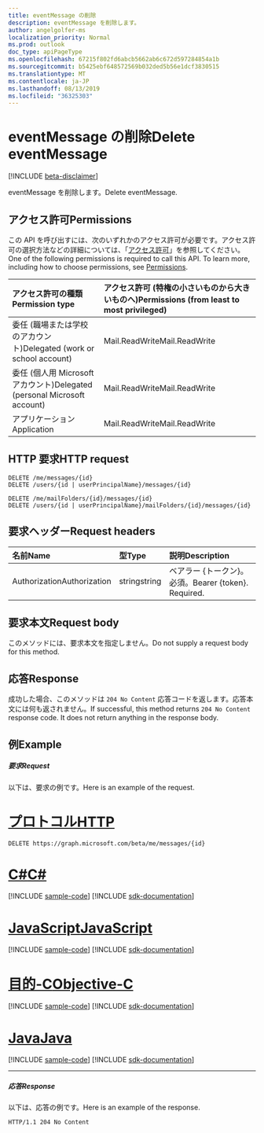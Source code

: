 ```yaml
---
title: eventMessage の削除
description: eventMessage を削除します。
author: angelgolfer-ms
localization_priority: Normal
ms.prod: outlook
doc_type: apiPageType
ms.openlocfilehash: 67215f802fd6abcb5662ab6c672d597284854a1b
ms.sourcegitcommit: b5425ebf648572569b032ded5b56e1dcf3830515
ms.translationtype: MT
ms.contentlocale: ja-JP
ms.lasthandoff: 08/13/2019
ms.locfileid: "36325303"
---
```

# <a name="delete-eventmessage"></a><span data-ttu-id="0ecd5-103">eventMessage の削除</span><span class="sxs-lookup"><span data-stu-id="0ecd5-103">Delete eventMessage</span></span>

[!INCLUDE [beta-disclaimer](../../includes/beta-disclaimer.md)]

<span data-ttu-id="0ecd5-104">eventMessage を削除します。</span><span class="sxs-lookup"><span data-stu-id="0ecd5-104">Delete eventMessage.</span></span>
## <a name="permissions"></a><span data-ttu-id="0ecd5-105">アクセス許可</span><span class="sxs-lookup"><span data-stu-id="0ecd5-105">Permissions</span></span>
<span data-ttu-id="0ecd5-p101">この API を呼び出すには、次のいずれかのアクセス許可が必要です。アクセス許可の選択方法などの詳細については、「[アクセス許可](/graph/permissions-reference)」を参照してください。</span><span class="sxs-lookup"><span data-stu-id="0ecd5-p101">One of the following permissions is required to call this API. To learn more, including how to choose permissions, see [Permissions](/graph/permissions-reference).</span></span>

|<span data-ttu-id="0ecd5-108">アクセス許可の種類</span><span class="sxs-lookup"><span data-stu-id="0ecd5-108">Permission type</span></span>      | <span data-ttu-id="0ecd5-109">アクセス許可 (特権の小さいものから大きいものへ)</span><span class="sxs-lookup"><span data-stu-id="0ecd5-109">Permissions (from least to most privileged)</span></span>              |
|:--------------------|:---------------------------------------------------------|
|<span data-ttu-id="0ecd5-110">委任 (職場または学校のアカウント)</span><span class="sxs-lookup"><span data-stu-id="0ecd5-110">Delegated (work or school account)</span></span> | <span data-ttu-id="0ecd5-111">Mail.ReadWrite</span><span class="sxs-lookup"><span data-stu-id="0ecd5-111">Mail.ReadWrite</span></span>    |
|<span data-ttu-id="0ecd5-112">委任 (個人用 Microsoft アカウント)</span><span class="sxs-lookup"><span data-stu-id="0ecd5-112">Delegated (personal Microsoft account)</span></span> | <span data-ttu-id="0ecd5-113">Mail.ReadWrite</span><span class="sxs-lookup"><span data-stu-id="0ecd5-113">Mail.ReadWrite</span></span>    |
|<span data-ttu-id="0ecd5-114">アプリケーション</span><span class="sxs-lookup"><span data-stu-id="0ecd5-114">Application</span></span> | <span data-ttu-id="0ecd5-115">Mail.ReadWrite</span><span class="sxs-lookup"><span data-stu-id="0ecd5-115">Mail.ReadWrite</span></span> |

## <a name="http-request"></a><span data-ttu-id="0ecd5-116">HTTP 要求</span><span class="sxs-lookup"><span data-stu-id="0ecd5-116">HTTP request</span></span>
<!-- { "blockType": "ignored" } -->
```http
DELETE /me/messages/{id}
DELETE /users/{id | userPrincipalName}/messages/{id}

DELETE /me/mailFolders/{id}/messages/{id}
DELETE /users/{id | userPrincipalName}/mailFolders/{id}/messages/{id}
```
## <a name="request-headers"></a><span data-ttu-id="0ecd5-117">要求ヘッダー</span><span class="sxs-lookup"><span data-stu-id="0ecd5-117">Request headers</span></span>
| <span data-ttu-id="0ecd5-118">名前</span><span class="sxs-lookup"><span data-stu-id="0ecd5-118">Name</span></span>       | <span data-ttu-id="0ecd5-119">型</span><span class="sxs-lookup"><span data-stu-id="0ecd5-119">Type</span></span> | <span data-ttu-id="0ecd5-120">説明</span><span class="sxs-lookup"><span data-stu-id="0ecd5-120">Description</span></span>|
|:---------------|:--------|:----------|
| <span data-ttu-id="0ecd5-121">Authorization</span><span class="sxs-lookup"><span data-stu-id="0ecd5-121">Authorization</span></span>  | <span data-ttu-id="0ecd5-122">string</span><span class="sxs-lookup"><span data-stu-id="0ecd5-122">string</span></span>  | <span data-ttu-id="0ecd5-p102">ベアラー {トークン}。必須。</span><span class="sxs-lookup"><span data-stu-id="0ecd5-p102">Bearer {token}. Required.</span></span> |

## <a name="request-body"></a><span data-ttu-id="0ecd5-125">要求本文</span><span class="sxs-lookup"><span data-stu-id="0ecd5-125">Request body</span></span>
<span data-ttu-id="0ecd5-126">このメソッドには、要求本文を指定しません。</span><span class="sxs-lookup"><span data-stu-id="0ecd5-126">Do not supply a request body for this method.</span></span>

## <a name="response"></a><span data-ttu-id="0ecd5-127">応答</span><span class="sxs-lookup"><span data-stu-id="0ecd5-127">Response</span></span>

<span data-ttu-id="0ecd5-p103">成功した場合、このメソッドは `204 No Content` 応答コードを返します。応答本文には何も返されません。</span><span class="sxs-lookup"><span data-stu-id="0ecd5-p103">If successful, this method returns `204 No Content` response code. It does not return anything in the response body.</span></span>

## <a name="example"></a><span data-ttu-id="0ecd5-130">例</span><span class="sxs-lookup"><span data-stu-id="0ecd5-130">Example</span></span>
##### <a name="request"></a><span data-ttu-id="0ecd5-131">要求</span><span class="sxs-lookup"><span data-stu-id="0ecd5-131">Request</span></span>
<span data-ttu-id="0ecd5-132">以下は、要求の例です。</span><span class="sxs-lookup"><span data-stu-id="0ecd5-132">Here is an example of the request.</span></span>

# <a name="httptabhttp"></a>[<span data-ttu-id="0ecd5-133">プロトコル</span><span class="sxs-lookup"><span data-stu-id="0ecd5-133">HTTP</span></span>](#tab/http)
<!-- {
  "blockType": "request",
  "name": "delete_eventmessage"
}-->
```http
DELETE https://graph.microsoft.com/beta/me/messages/{id}
```
# <a name="ctabcsharp"></a>[<span data-ttu-id="0ecd5-134">C#</span><span class="sxs-lookup"><span data-stu-id="0ecd5-134">C#</span></span>](#tab/csharp)
[!INCLUDE [sample-code](../includes/snippets/csharp/delete-eventmessage-csharp-snippets.md)]
[!INCLUDE [sdk-documentation](../includes/snippets/snippets-sdk-documentation-link.md)]

# <a name="javascripttabjavascript"></a>[<span data-ttu-id="0ecd5-135">JavaScript</span><span class="sxs-lookup"><span data-stu-id="0ecd5-135">JavaScript</span></span>](#tab/javascript)
[!INCLUDE [sample-code](../includes/snippets/javascript/delete-eventmessage-javascript-snippets.md)]
[!INCLUDE [sdk-documentation](../includes/snippets/snippets-sdk-documentation-link.md)]

# <a name="objective-ctabobjc"></a>[<span data-ttu-id="0ecd5-136">目的-C</span><span class="sxs-lookup"><span data-stu-id="0ecd5-136">Objective-C</span></span>](#tab/objc)
[!INCLUDE [sample-code](../includes/snippets/objc/delete-eventmessage-objc-snippets.md)]
[!INCLUDE [sdk-documentation](../includes/snippets/snippets-sdk-documentation-link.md)]

# <a name="javatabjava"></a>[<span data-ttu-id="0ecd5-137">Java</span><span class="sxs-lookup"><span data-stu-id="0ecd5-137">Java</span></span>](#tab/java)
[!INCLUDE [sample-code](../includes/snippets/java/delete-eventmessage-java-snippets.md)]
[!INCLUDE [sdk-documentation](../includes/snippets/snippets-sdk-documentation-link.md)]

---

##### <a name="response"></a><span data-ttu-id="0ecd5-138">応答</span><span class="sxs-lookup"><span data-stu-id="0ecd5-138">Response</span></span>
<span data-ttu-id="0ecd5-139">以下は、応答の例です。</span><span class="sxs-lookup"><span data-stu-id="0ecd5-139">Here is an example of the response.</span></span> 
<!-- {
  "blockType": "response",
  "truncated": true
} -->
```http
HTTP/1.1 204 No Content
```

<!-- uuid: 8fcb5dbc-d5aa-4681-8e31-b001d5168d79
2015-10-25 14:57:30 UTC -->
<!--
{
  "type": "#page.annotation",
  "description": "Delete eventMessage",
  "keywords": "",
  "section": "documentation",
  "tocPath": "",
  "suppressions": [
  ]
}
-->
